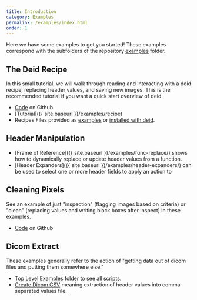 ```yaml
---
title: Introduction
category: Examples
permalink: /examples/index.html
order: 1
---
```


Here we have some examples to get you started! These examples correspond with
the subfolders of the repository [examples](https://github.com/pydicom/deid/tree/master/examples)
folder.

## The Deid Recipe

In this small tutorial, we will walk through reading and interacting with a deid recipe,
replacing header values, and saving new images. This is the recommended tutorial if you
want a quick start overview of deid.

 - [Code](https://github.com/pydicom/deid/tree/master/examples/recipe) on Github
 - [Tutorial]({{ site.baseurl }}/examples/recipe)
 - Recipes Files provided as [examples](https://github.com/pydicom/deid/tree/master/examples/deid) or [installed with deid](https://github.com/pydicom/deid/tree/master/deid/data).


## Header Manipulation

 - [Frame of Reference]({{ site.baseurl }}/examples/func-replace/) shows how to dynamically replace or update header values from a function.
 - [Header Expanders]({{ site.baseurl }}/examples/header-expanders/) can be used to select one or more header fields to apply an action to


## Cleaning Pixels

See an example of just "inspection" (flagging images based on criteria) or "clean"
(replacing values and writing black boxes after inspect) in these examples.

 - [Code](https://github.com/pydicom/deid/tree/master/examples/dicom/pixels) on Github


## Dicom Extract
These examples generally refer to the action of "getting data out of dicom files and putting
them somewhere else."

 - [Top Level Examples](https://github.com/pydicom/deid/tree/master/examples/dicom/dicom-extract) folder to see all scripts.
 - [Create Dicom CSV](https://github.com/pydicom/deid/blob/master/examples/dicom/dicom-extract/create-dicom-csv.py) meaning extraction of header values into comma separated values file.
